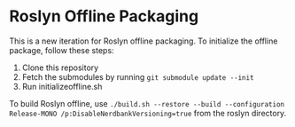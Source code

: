 # Roslyn Offline Packaging

This is a new iteration for Roslyn offline packaging. To initialize the offline package, follow these steps:

1. Clone this repository
2. Fetch the submodules by running `git submodule update --init`
3. Run initializeoffline.sh

To build Roslyn offline, use `./build.sh --restore --build --configuration Release-MONO /p:DisableNerdbankVersioning=true` from the roslyn directory.
